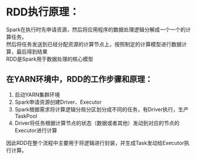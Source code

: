 # RDD执行原理：
Spark在执行时先申请资源，然后将应用程序的数据处理逻辑分解成一个一个的计算任务。  
然后将任务发送到已经分配资源的计算节点上，按照制定的计算模型进行数据计算，最后得到结果  
RDD是Spark用于数据处理的核心模型
## 在YARN环境中，RDD的工作步骤和原理：
1. 启动YARN集群环境
2. Spark申请资源创建Driver、Executor
3. Spark根据需求将计算逻辑分局分区划分成不同的任务，有Driver执行，生产TaskPool
4. Driver将任务根据计算节点的状态（数据或者其他）发动到对应的节点的Executor进行计算  

因此RDD在整个流程中主要用于将逻辑进行封装，并生成Task发动给Executor执行计算。

